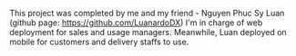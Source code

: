 This project was completed by me and my friend - Nguyen Phuc Sy Luan (github page: https://github.com/LuanardoDX)
I'm in charge of web deployment for sales and usage managers. Meanwhile, Luan deployed on mobile for customers and delivery staffs to use.
